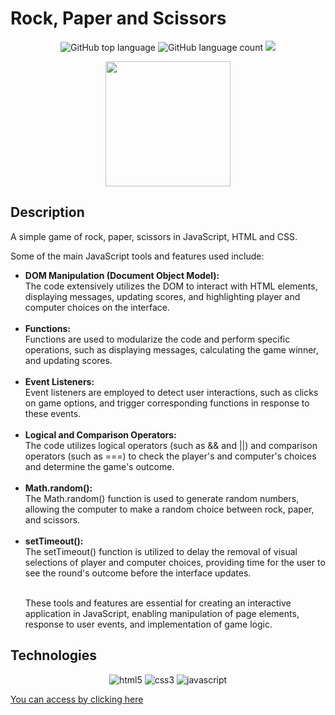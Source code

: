 # Rock, Paper and Scissors


  <p align="center">
    <img src="https://img.shields.io/github/languages/top/Cesar-Carllos/jokenpo" alt="GitHub top language" />
    <img src="https://img.shields.io/github/languages/count/Cesar-Carllos/jokenpo" alt="GitHub language count" />
    <img src="https://img.shields.io/github/repo-size/Cesar-Carllos/jokenpo"/>
  </p>

  <p align="center">
    <img width="200" src="https://github.com/Cesar-Carllos/jokenpo/assets/127888243/9dfdc0ee-8565-4914-9281-e57ad4a07db3">
  </p>



## Description

<p>
  A simple game of rock, paper, scissors in JavaScript, HTML and CSS.
</p>

<p>
  Some of the main JavaScript tools and features used include:  
</p>
<ul>
  <li>
    <b>DOM Manipulation (Document Object Model): </b><br>
      The code extensively utilizes the DOM to interact with HTML elements, displaying messages, updating scores, and highlighting player and computer choices on the interface.
  </li><br>
  <li>
    <b> Functions: </b><br>
      Functions are used to modularize the code and perform specific operations, such as displaying messages, calculating the game winner, and updating scores.
  </li><br>
  <li> 
    <b> Event Listeners: </b><br>
      Event listeners are employed to detect user interactions, such as clicks on game options, and trigger corresponding functions in response to these events.
  </li><br>
  <li>
    <b>Logical and Comparison Operators: </b><br>
      The code utilizes logical operators (such as && and ||) and comparison operators (such as ===) to check the player's and computer's choices and determine the game's outcome.
  </li><br>
  <li>  
    <b>Math.random():</b><br>
      The Math.random() function is used to generate random numbers, allowing the computer to make a random choice between rock, paper, and scissors.
  </li><br>
  <li>
    <b>setTimeout():</b><br>
      The setTimeout() function is utilized to delay the removal of visual selections of player and computer choices, providing time for the user to see the round's outcome before the interface updates.
  </li><br>
  <p>
    These tools and features are essential for creating an interactive application in JavaScript, enabling manipulation of page elements, response to user events, and implementation of game logic.
  </p>
</ul>

## Technologies

<p align="center">
  <img src="https://img.shields.io/badge/HTML5-E34F26?style=for-the-badge&logo=html5&logoColor=white" alt="html5">
  <img src="https://img.shields.io/badge/CSS3-1572B6?style=for-the-badge&logo=css3&logoColor=white" alt="css3">
  <img src="https://img.shields.io/badge/JavaScript-F7DF1E?style=for-the-badge&logo=javascript&logoColor=black" alt="javascript">
</p>

  
[You can access by clicking here](https://jokenpo-cesar.netlify.app/)
